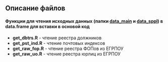 ## Описание файлов

#### Функции для чтения исходных данных (папки [data_main](https://github.com/woldemarg/tax_debt/tree/master/data_main) и [data_sppl](https://github.com/woldemarg/tax_debt/tree/master/data_sppl)) в data.frame для вставки в основой код 
* **get_dbtrs.R** - чтение реестра должников 
* **get_pst_ind.R** - чтение почтовых индексов
* **get_raw_fop.R** - чтение реестра ФОПов из ЕГРПОУ
* **get_raw_uo.R** - чтение реестра юрлиц из ЕГРПОУ
